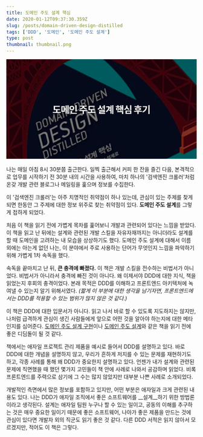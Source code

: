 ```yaml
---
title: 도메인 주도 설계 핵심
date: 2020-01-12T09:37:30.359Z
slug: /posts/domain-driven-design-distilled
tags: ['DDD', '도메인', '도메인 주도 설계']
type: post
thumbnail: thumbnail.png
---
```


![도메인 주도 설계 핵심, 반 버논 저/박현철, 전장호 역](thumbnail.png)

나는 매일 아침 8시 30분쯤 출근한다. 일찍 출근해서 커피 한 잔을 즐긴 다음,
본격적으로 업무를 시작하기 전 30분 내의 시간을 사용하여, 마치 하나의 '검색엔진 크롤러'처럼
온갖 개발 관련 블로그나 메일링을 훑으며 정보를 수집한다.

<!-- end -->

이 '검색엔진 크롤러'는 아주 치명적인 취약점이 하나 있는데,
관심이 있는 주제를 찾게 되면 한동안 그 주제에 대한 정보 위주로 찾는 취약점이 있다.
**도메인 주도 설계**를 그렇게 접하게 되었다.

처음 이 책을 읽기 전에 가볍게 목차를 훑어보니 개발과 관련되어 있다는 느낌을 받았다.
이 책을 읽고 난 뒤에는 설계와 관련된 개발 스킬을 자유자재까지는 아니더라도 설계를 할 때 도메인을 고려하는 내 모습을 상상하기도 했다.
도메인 주도 설계에 대해서 이름 외에는 아는게 없던 나는, 이 분야에서 주로 사용하는 단어가 무엇인지 느낌을 파악하기 위해 가볍게 1차 속독을 했다.

속독을 끝마치고 난 뒤, **큰 충격에 빠졌다.** 이 책은 개발 스킬을 전수하는 비법서가 아니었다.
비법서가 아니라서 충격에 빠진 것이 아니다. 왜 이제서야 DDD에 대한 지식, 책을 읽었는지 후회의 충격이었다.
본래 목적은 DDD를 이해하고 프론트엔드 아키텍처에 녹여낼 수 있는지 알기 위해서였다.
_(짧게 이 부분에 대한 생각을 남기자면, 프론트엔드에서는 DDD를 적용할 수 있는 범위가 많지 않은 것 같다.)_

이 책은 DDD에 대한 입문서가 아니다. 읽고 나서 바로 할 수 있도록 지도하지는 않지만,
나처럼 급격하게 관심이 생긴 사람들에게 앞으로 어떤 것을 알아야 하는지에 대한 메타인지를 심어준다.
[도메인 주도 설계 구현](http://www.yes24.com/Product/Goods/25100510?scode=032&OzSrank=1)이나
[도메인 주도 설계](http://www.yes24.com/Product/Goods/5312881?scode=032&OzSrank=2)와 같은 책을 읽기 전에 좋은 디딤돌이 될 것 같다.

책에서는 애자일 프로젝트 관리 제품을 예시로 들어서 DDD를 설명하고 있다. 바로 DDD에 대한 개념을 설명하지 않고,
우리가 흔하게 저지를 수 있는 문제를 재현하기도 하고, 각종 사례를 통해 왜 DDD가 중요한지 설명하고 있다.
언젠가 내가 설계와 관련된 문제에 직면했을 때 했던 몇가지 고민들이 책 안에 사례로 나와서 공감하며 읽었다.
비록 프론트엔드를 주력으로 삼기에 그 수는 많지 않았지만 대부분 나쁜 사례로 소개되었다.

개발적인 측면에서 많은 정보를 포함하고 있지만, 어떤 부분은 애자일과 크게 관련된 내용도 있다.
나는 DDD가 애자일 조직에서 좋은 소프트웨어를 __설계__하기 위한 방법론이라고 생각된다.
설계는 애자일 팀원 누구나 할 수 있는 일이고, 공동의 이해를 추구하는 것은 매우 중요한 일이기 때문에
좋은 소프트웨어, 나아가 좋은 제품을 만드는 것에 관심이 있다면 개발자 외의 직군도 읽기 좋은 것 같다.
다른 DDD 서적은 읽지 않아서 모르겠지만, 적어도 이 책은 그렇다.
